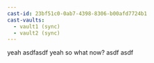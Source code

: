 ```yaml
---
cast-id: 23bf51c0-0ab7-4398-8306-b00afd7724b1
cast-vaults:
  - vault1 (sync)
  - vault2 (sync)
---
```


yeah asdfasdf yeah so what now?
asdf
asdf
